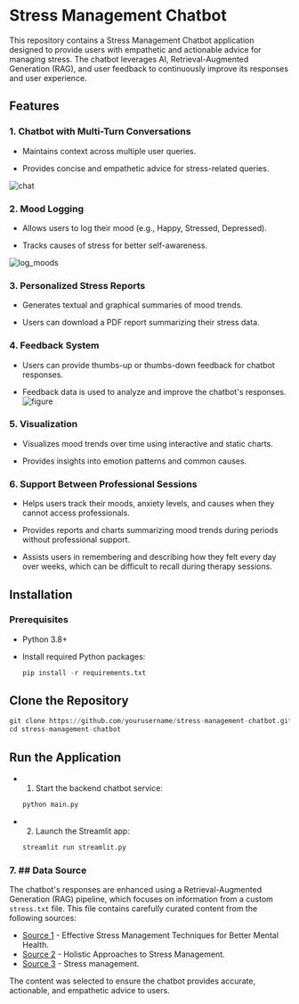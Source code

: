 # Stress Management Chatbot

This repository contains a Stress Management Chatbot application designed to provide users with empathetic and actionable advice for managing stress. The chatbot leverages AI, Retrieval-Augmented Generation (RAG), and user feedback to continuously improve its responses and user experience.

## Features

### 1. Chatbot with Multi-Turn Conversations

- Maintains context across multiple user queries.

- Provides concise and empathetic advice for stress-related queries.

![chat](https://github.com/user-attachments/assets/8eeca824-cd35-4207-aac2-31eca3e1ce4f)


### 2. Mood Logging

- Allows users to log their mood (e.g., Happy, Stressed, Depressed).

- Tracks causes of stress for better self-awareness.

![log_moods](https://github.com/user-attachments/assets/a7071e92-e21e-4c7a-a509-316da04edbed)


### 3. Personalized Stress Reports

- Generates textual and graphical summaries of mood trends.

- Users can download a PDF report summarizing their stress data.
### 4. Feedback System

- Users can provide thumbs-up or thumbs-down feedback for chatbot responses.

- Feedback data is used to analyze and improve the chatbot's responses.
![figure](https://github.com/user-attachments/assets/be74237c-26bb-434a-956a-82f130a6a7c8)


### 5. Visualization

- Visualizes mood trends over time using interactive and static charts.

- Provides insights into emotion patterns and common causes.

### 6. Support Between Professional Sessions

- Helps users track their moods, anxiety levels, and causes when they cannot access professionals.

- Provides reports and charts summarizing mood trends during periods without professional support.

- Assists users in remembering and describing how they felt every day over weeks, which can be difficult to recall during therapy sessions.


## Installation

### Prerequisites

- Python 3.8+

- Install required Python packages:
  
    ```python 
    pip install -r requirements.txt
    ```


## Clone the Repository

  ```python
  git clone https://github.com/yourusername/stress-management-chatbot.git
  cd stress-management-chatbot
  ```

## Run the Application
- 1. Start the backend chatbot service:
   ```python
   python main.py
   ```
- 2. Launch the Streamlit app:
  ```python
  streamlit run streamlit.py
  ```

### 7. ## Data Source

The chatbot's responses are enhanced using a Retrieval-Augmented Generation (RAG) pipeline, which focuses on information from a custom `stress.txt` file. This file contains carefully curated content from the following sources:

- [Source 1](https://mindbodyo.com/stress-management-techniques/) - Effective Stress Management Techniques for Better Mental Health.
- [Source 2](https://www.mayoclinic.org/healthy-lifestyle/stress-management/in-depth/relaxation-technique/art-20045368) - Holistic Approaches to Stress Management. 
- [Source 3](https://www.mayoclinic.org/healthy-lifestyle/stress-management/in-depth/relaxation-technique/art-20045368) - Stress management. 

The content was selected to ensure the chatbot provides accurate, actionable, and empathetic advice to users.

